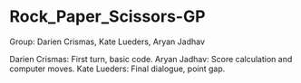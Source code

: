 # Rock_Paper_Scissors-GP
Group: Darien Crismas, Kate Lueders, Aryan Jadhav

Darien Crismas: First turn, basic code.
Aryan Jadhav: Score calculation and computer moves. 
Kate Lueders: Final dialogue, point gap.
